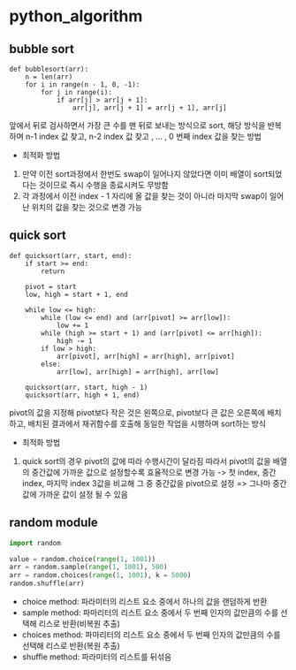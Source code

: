 # python_algorithm
## bubble sort
``` pytonh
def bubblesort(arr):
    n = len(arr)
    for i in range(n - 1, 0, -1):
        for j in range(i):
            if arr[j] > arr[j + 1]:
                arr[j], arr[j + 1] = arr[j + 1], arr[j]
```
앞에서 뒤로 검사하면서 가장 큰 수를 맨 뒤로 보내는 방식으로 sort, 해당 방식을 반복하며 n-1 index 값 찾고, n-2 index 값 찾고 , ... , 0 번째 index 값을 찾는 방법
- 최적화 방법
1. 만약 이전 sort과정에서 한번도 swap이 일어나지 않았다면 이미 배열이 sort되었다는 것이므로 즉시 수행을 종료시켜도 무방함
2. 각 과정에서 이전 index - 1 자리에 올 값을 찾는 것이 아니라 마지막 swap이 일어난 위치의 값을 찾는 것으로 변경 가능

## quick sort
``` pytonh
def quicksort(arr, start, end):
    if start >= end:
        return
    
    pivot = start
    low, high = start + 1, end

    while low <= high:
        while (low <= end) and (arr[pivot] >= arr[low]):
            low += 1
        while (high >= start + 1) and (arr[pivot] <= arr[high]):
            high -= 1
        if low > high:
            arr[pivot], arr[high] = arr[high], arr[pivot]
        else:
            arr[low], arr[high] = arr[high], arr[low]
    
    quicksort(arr, start, high - 1)
    quicksort(arr, high + 1, end)
```
pivot의 값을 지정해 pivot보다 작은 것은 왼쪽으로, pivot보다 큰 값은 오른쪽에 배치하고, 배치된 결과에서 재귀함수를 호출해 동일한 작업을 시행하며 sort하는 방식
- 최적화 방법
1. quick sort의 경우 pivot의 값에 따라 수행시간이 달라짐 따라서 pivot의 값을 배열의 중간값에 가까운 값으로 설정할수록 효율적으로 변경 가능 -> 첫 index, 중간 index, 마지막 index 3값을 비교해 그 중 중간값을 pivot으로 설정 => 그나마 중간값에 가까운 값이 설정 될 수 있음

## random module
``` python
import random

value = random.choice(range(1, 1001))
arr = random.sample(range(1, 1001), 500)
arr = random.choices(range(1, 1001), k = 5000)
random.shuffle(arr)
```
- choice method: 파라미터의 리스트 요소 중에서 하나의 값을 랜덤하게 반환
- sample method: 파마리터의 리스트 요소 중에서 두 번째 인자의 값만큼의 수를 선택해 리스로 반환(비복원 추출)
- choices method: 파마리터의 리스트 요소 중에서 두 번째 인자의 값만큼의 수를 선택해 리스로 반환(복원 추출)
- shuffle method: 파라미터의 리스트를 뒤섞음
